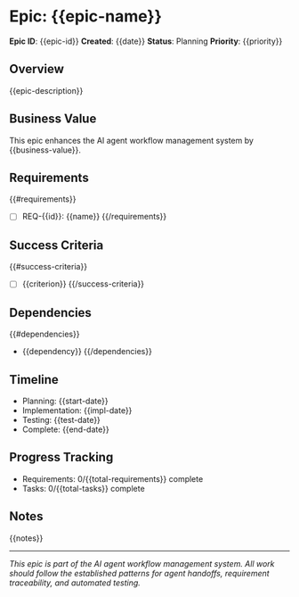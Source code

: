 # Epic: {{epic-name}}

**Epic ID**: {{epic-id}}
**Created**: {{date}}
**Status**: Planning
**Priority**: {{priority}}

## Overview
{{epic-description}}

## Business Value
This epic enhances the AI agent workflow management system by {{business-value}}.

## Requirements
{{#requirements}}
- [ ] REQ-{{id}}: {{name}}
{{/requirements}}

## Success Criteria
{{#success-criteria}}
- [ ] {{criterion}}
{{/success-criteria}}

## Dependencies
{{#dependencies}}
- {{dependency}}
{{/dependencies}}

## Timeline
- Planning: {{start-date}}
- Implementation: {{impl-date}}
- Testing: {{test-date}}
- Complete: {{end-date}}

## Progress Tracking
- Requirements: 0/{{total-requirements}} complete
- Tasks: 0/{{total-tasks}} complete

## Notes
{{notes}}

---
*This epic is part of the AI agent workflow management system. All work should follow the established patterns for agent handoffs, requirement traceability, and automated testing.* 